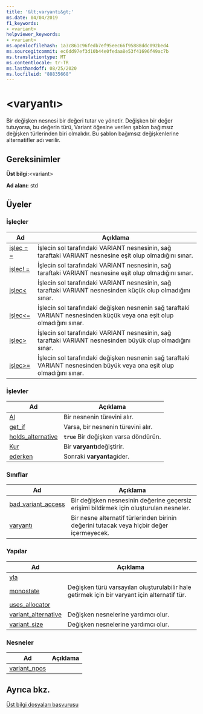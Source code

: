 ```yaml
---
title: '&lt;varyantı&gt;'
ms.date: 04/04/2019
f1_keywords:
- <variant>
helpviewer_keywords:
- <variant>
ms.openlocfilehash: 1a3c861c96fedb7ef95eec66f95888ddc092bed4
ms.sourcegitcommit: ec6dd97ef3d10b44e0fedaa8e53f41696f49ac7b
ms.translationtype: MT
ms.contentlocale: tr-TR
ms.lasthandoff: 08/25/2020
ms.locfileid: "88835668"
---
```

# <a name="ltvariantgt"></a>&lt;varyantı&gt;

Bir değişken nesnesi bir değeri tutar ve yönetir. Değişken bir değer tutuyorsa, bu değerin türü, Variant öğesine verilen şablon bağımsız değişken türlerinden biri olmalıdır. Bu şablon bağımsız değişkenlerine alternatifler adı verilir.

## <a name="requirements"></a>Gereksinimler

**Üst bilgi:**\<variant>

**Ad alanı:** std

## <a name="members"></a>Üyeler

### <a name="operators"></a>İşleçler

|Ad|Açıklama|
|-|-|
|[işleç = =](../standard-library/forward-list-operators.md#op_eq_eq)|İşlecin sol tarafındaki VARIANT nesnesinin, sağ taraftaki VARIANT nesnesine eşit olup olmadığını sınar.|
|[işleç! =](../standard-library/forward-list-operators.md#op_neq)|İşlecin sol tarafındaki VARIANT nesnesinin, sağ taraftaki VARIANT nesnesine eşit olup olmadığını sınar.|
|[işleç<](../standard-library/forward-list-operators.md#op_lt)|İşlecin sol tarafındaki VARIANT nesnesinin, sağ taraftaki VARIANT nesnesinden küçük olup olmadığını sınar.|
|[işleç<=](../standard-library/forward-list-operators.md#op_lt_eq)|İşlecin sol tarafındaki değişken nesnenin sağ taraftaki VARIANT nesnesinden küçük veya ona eşit olup olmadığını sınar.|
|[işleç>](../standard-library/forward-list-operators.md#op_gt)|İşlecin sol tarafındaki VARIANT nesnesinin, sağ taraftaki VARIANT nesnesinden büyük olup olmadığını sınar.|
|[işleç>=](../standard-library/forward-list-operators.md#op_lt_eq)|İşlecin sol tarafındaki değişken nesnenin sağ taraftaki VARIANT nesnesinden büyük veya ona eşit olup olmadığını sınar.|

### <a name="functions"></a>İşlevler

|Ad|Açıklama|
|-|-|
|[Al](../standard-library/variant-functions.md#get)|Bir nesnenin türevini alır.|
|[get_if](../standard-library/variant-functions.md#get_if)|Varsa, bir nesnenin türevini alır.|
|[holds_alternative](../standard-library/variant-functions.md#holds_alternative)|**`true`** Bir değişken varsa döndürün.|
|[Kur](../standard-library/variant-functions.md#swap)|Bir **varyantı**değiştirir.|
|[ederken](../standard-library/variant-functions.md#visit)|Sonraki **varyanta**gider.|

### <a name="classes"></a>Sınıflar

|Ad|Açıklama|
|-|-|
|[bad_variant_access](../standard-library/bad-variant-access-class.md)|Bir değişken nesnesinin değerine geçersiz erişimi bildirmek için oluşturulan nesneler.|
|[varyantı](../standard-library/variant.md)|Bir nesne alternatif türlerinden birinin değerini tutacak veya hiçbir değer içermeyecek.|

### <a name="structs"></a>Yapılar

|Ad|Açıklama|
|-|-|
|[yla](../standard-library/hash-structure.md)||
|[monostate](../standard-library/monostate-structure.md)|Değişken türü varsayılan oluşturulabilir hale getirmek için bir varyant için alternatif tür.|
|[uses_allocator](../standard-library/uses-allocator-structure.md)||
|[variant_alternative](../standard-library/variant-alternative-structure.md)|Değişken nesnelerine yardımcı olur.|
|[variant_size](../standard-library/variant-size-structure.md)|Değişken nesnelerine yardımcı olur.|

### <a name="objects"></a>Nesneler

|Ad|Açıklama|
|-|-|
|[variant_npos](../standard-library/variant-functions.md#variant_npos)||

## <a name="see-also"></a>Ayrıca bkz.

[Üst bilgi dosyaları başvurusu](../standard-library/cpp-standard-library-header-files.md)
